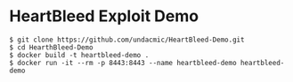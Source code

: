 # HeartBleed Exploit Demo




```
$ git clone https://github.com/undacmic/HeartBleed-Demo.git
$ cd HearthBleed-Demo
$ docker build -t heartbleed-demo .
$ docker run -it --rm -p 8443:8443 --name heartbleed-demo heartbleed-demo
```